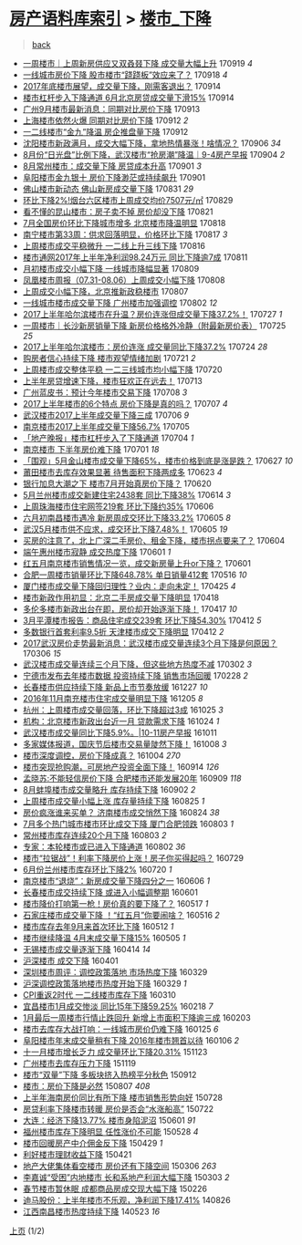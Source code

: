 [房产语料库索引](../../README.md)  > [楼市_下降](楼市_下降.md)
====
> [back](../README.md)

- [一周楼市｜上周新房供应又双叒叕下降 成交量大幅上升](http://jkwz.applinzi.com/ittc/7014948932453663761.html#%E4%B8%80%E5%91%A8%E6%A5%BC%E5%B8%82%EF%BD%9C%E4%B8%8A%E5%91%A8%E6%96%B0%E6%88%BF%E4%BE%9B%E5%BA%94%E5%8F%88%E5%8F%8C%E5%8F%92%E5%8F%95%E4%B8%8B%E9%99%8D+%E6%88%90%E4%BA%A4%E9%87%8F%E5%A4%A7%E5%B9%85%E4%B8%8A%E5%8D%87) 170919 *4* 
- [一线城市房价下降 股市楼市“跷跷板”效应来了？](http://jkwz.applinzi.com/ittc/7014725568581600272.html#%E4%B8%80%E7%BA%BF%E5%9F%8E%E5%B8%82%E6%88%BF%E4%BB%B7%E4%B8%8B%E9%99%8D+%E8%82%A1%E5%B8%82%E6%A5%BC%E5%B8%82%E2%80%9C%E8%B7%B7%E8%B7%B7%E6%9D%BF%E2%80%9D%E6%95%88%E5%BA%94%E6%9D%A5%E4%BA%86%EF%BC%9F) 170918 *4* 
- [2017年底楼市展望，成交量下降，刚需客退出？](http://jkwz.applinzi.com/ittc/7013250074975667217.html#2017%E5%B9%B4%E5%BA%95%E6%A5%BC%E5%B8%82%E5%B1%95%E6%9C%9B%EF%BC%8C%E6%88%90%E4%BA%A4%E9%87%8F%E4%B8%8B%E9%99%8D%EF%BC%8C%E5%88%9A%E9%9C%80%E5%AE%A2%E9%80%80%E5%87%BA%EF%BC%9F) 170914  
- [楼市杠杆步入下降通道 6月北京房贷成交量下滑15%](http://jkwz.applinzi.com/ittc/7013040632606753552.html#%E6%A5%BC%E5%B8%82%E6%9D%A0%E6%9D%86%E6%AD%A5%E5%85%A5%E4%B8%8B%E9%99%8D%E9%80%9A%E9%81%93+6%E6%9C%88%E5%8C%97%E4%BA%AC%E6%88%BF%E8%B4%B7%E6%88%90%E4%BA%A4%E9%87%8F%E4%B8%8B%E6%BB%9115%25) 170914  
- [广州9月楼市最新消息：同期对比房价下降](http://jkwz.applinzi.com/ittc/7012776952765874961.html#%E5%B9%BF%E5%B7%9E9%E6%9C%88%E6%A5%BC%E5%B8%82%E6%9C%80%E6%96%B0%E6%B6%88%E6%81%AF%EF%BC%9A%E5%90%8C%E6%9C%9F%E5%AF%B9%E6%AF%94%E6%88%BF%E4%BB%B7%E4%B8%8B%E9%99%8D) 170913  
- [上海楼市依然火爆 同期对比房价下降](http://jkwz.applinzi.com/ittc/7012430434661827601.html#%E4%B8%8A%E6%B5%B7%E6%A5%BC%E5%B8%82%E4%BE%9D%E7%84%B6%E7%81%AB%E7%88%86+%E5%90%8C%E6%9C%9F%E5%AF%B9%E6%AF%94%E6%88%BF%E4%BB%B7%E4%B8%8B%E9%99%8D) 170912 *2* 
- [一二线楼市“金九”降温 房企推盘量下降](http://jkwz.applinzi.com/ittc/7012237857140507409.html#%E4%B8%80%E4%BA%8C%E7%BA%BF%E6%A5%BC%E5%B8%82%E2%80%9C%E9%87%91%E4%B9%9D%E2%80%9D%E9%99%8D%E6%B8%A9+%E6%88%BF%E4%BC%81%E6%8E%A8%E7%9B%98%E9%87%8F%E4%B8%8B%E9%99%8D) 170912  
- [沈阳楼市新政满月，成交大幅下降，拿地热情暴涨！啥情况？](http://jkwz.applinzi.com/ittc/7010117803007542289.html#%E6%B2%88%E9%98%B3%E6%A5%BC%E5%B8%82%E6%96%B0%E6%94%BF%E6%BB%A1%E6%9C%88%EF%BC%8C%E6%88%90%E4%BA%A4%E5%A4%A7%E5%B9%85%E4%B8%8B%E9%99%8D%EF%BC%8C%E6%8B%BF%E5%9C%B0%E7%83%AD%E6%83%85%E6%9A%B4%E6%B6%A8%EF%BC%81%E5%95%A5%E6%83%85%E5%86%B5%EF%BC%9F) 170906 *34* 
- [8月份“日光盘”比例下降，武汉楼市“抢房潮”降温｜9-4房产早报](http://jkwz.applinzi.com/ittc/7009366762360144912.html#8%E6%9C%88%E4%BB%BD%E2%80%9C%E6%97%A5%E5%85%89%E7%9B%98%E2%80%9D%E6%AF%94%E4%BE%8B%E4%B8%8B%E9%99%8D%EF%BC%8C%E6%AD%A6%E6%B1%89%E6%A5%BC%E5%B8%82%E2%80%9C%E6%8A%A2%E6%88%BF%E6%BD%AE%E2%80%9D%E9%99%8D%E6%B8%A9%EF%BD%9C9-4%E6%88%BF%E4%BA%A7%E6%97%A9%E6%8A%A5) 170904 *2* 
- [8月常州楼市：成交量下降 房贷成本升高](http://jkwz.applinzi.com/ittc/7008382019107816465.html#8%E6%9C%88%E5%B8%B8%E5%B7%9E%E6%A5%BC%E5%B8%82%EF%BC%9A%E6%88%90%E4%BA%A4%E9%87%8F%E4%B8%8B%E9%99%8D+%E6%88%BF%E8%B4%B7%E6%88%90%E6%9C%AC%E5%8D%87%E9%AB%98) 170901 *3* 
- [阜阳楼市金九银十 房价下降渺茫或持续飙升](http://jkwz.applinzi.com/ittc/7008305531511637009.html#%E9%98%9C%E9%98%B3%E6%A5%BC%E5%B8%82%E9%87%91%E4%B9%9D%E9%93%B6%E5%8D%81+%E6%88%BF%E4%BB%B7%E4%B8%8B%E9%99%8D%E6%B8%BA%E8%8C%AB%E6%88%96%E6%8C%81%E7%BB%AD%E9%A3%99%E5%8D%87) 170901  
- [佛山楼市新动态 佛山新房成交量下降](http://jkwz.applinzi.com/ittc/7007979704710333457.html#%E4%BD%9B%E5%B1%B1%E6%A5%BC%E5%B8%82%E6%96%B0%E5%8A%A8%E6%80%81+%E4%BD%9B%E5%B1%B1%E6%96%B0%E6%88%BF%E6%88%90%E4%BA%A4%E9%87%8F%E4%B8%8B%E9%99%8D) 170831 *29* 
- [环比下降2%!烟台六区楼市上周成交均价7507元/㎡](http://jkwz.applinzi.com/ittc/7007331456723190801.html#%E7%8E%AF%E6%AF%94%E4%B8%8B%E9%99%8D2%25%21%E7%83%9F%E5%8F%B0%E5%85%AD%E5%8C%BA%E6%A5%BC%E5%B8%82%E4%B8%8A%E5%91%A8%E6%88%90%E4%BA%A4%E5%9D%87%E4%BB%B77507%E5%85%83%2F%E3%8E%A1) 170829  
- [看不懂的昆山楼市：房子卖不掉 房价却没下降](http://jkwz.applinzi.com/ittc/7004377126181274640.html#%E7%9C%8B%E4%B8%8D%E6%87%82%E7%9A%84%E6%98%86%E5%B1%B1%E6%A5%BC%E5%B8%82%EF%BC%9A%E6%88%BF%E5%AD%90%E5%8D%96%E4%B8%8D%E6%8E%89+%E6%88%BF%E4%BB%B7%E5%8D%B4%E6%B2%A1%E4%B8%8B%E9%99%8D) 170821  
- [7月全国房价环比下降城市增多 北京楼市降温明显](http://jkwz.applinzi.com/ittc/7003175269425480720.html#7%E6%9C%88%E5%85%A8%E5%9B%BD%E6%88%BF%E4%BB%B7%E7%8E%AF%E6%AF%94%E4%B8%8B%E9%99%8D%E5%9F%8E%E5%B8%82%E5%A2%9E%E5%A4%9A+%E5%8C%97%E4%BA%AC%E6%A5%BC%E5%B8%82%E9%99%8D%E6%B8%A9%E6%98%8E%E6%98%BE) 170818  
- [南宁楼市第33周：供求回落明显，价格环比下降](http://jkwz.applinzi.com/ittc/7002712253873521680.html#%E5%8D%97%E5%AE%81%E6%A5%BC%E5%B8%82%E7%AC%AC33%E5%91%A8%EF%BC%9A%E4%BE%9B%E6%B1%82%E5%9B%9E%E8%90%BD%E6%98%8E%E6%98%BE%EF%BC%8C%E4%BB%B7%E6%A0%BC%E7%8E%AF%E6%AF%94%E4%B8%8B%E9%99%8D) 170817 *3* 
- [上周楼市成交平稳微升 一二线上升三线下降](http://jkwz.applinzi.com/ittc/7002434863259714577.html#%E4%B8%8A%E5%91%A8%E6%A5%BC%E5%B8%82%E6%88%90%E4%BA%A4%E5%B9%B3%E7%A8%B3%E5%BE%AE%E5%8D%87+%E4%B8%80%E4%BA%8C%E7%BA%BF%E4%B8%8A%E5%8D%87%E4%B8%89%E7%BA%BF%E4%B8%8B%E9%99%8D) 170816  
- [楼市通网2017年上半年净利润98.24万元 同比下降逾7成](http://jkwz.applinzi.com/ittc/7000586086123062288.html#%E6%A5%BC%E5%B8%82%E9%80%9A%E7%BD%912017%E5%B9%B4%E4%B8%8A%E5%8D%8A%E5%B9%B4%E5%87%80%E5%88%A9%E6%B6%A698.24%E4%B8%87%E5%85%83+%E5%90%8C%E6%AF%94%E4%B8%8B%E9%99%8D%E9%80%BE7%E6%88%90) 170811  
- [月初楼市成交小幅下降 一线城市降幅显著](http://jkwz.applinzi.com/ittc/6999831893875622928.html#%E6%9C%88%E5%88%9D%E6%A5%BC%E5%B8%82%E6%88%90%E4%BA%A4%E5%B0%8F%E5%B9%85%E4%B8%8B%E9%99%8D+%E4%B8%80%E7%BA%BF%E5%9F%8E%E5%B8%82%E9%99%8D%E5%B9%85%E6%98%BE%E8%91%97) 170809  
- [凤凰楼市周报（07.31-08.06）上周成交小幅下降](http://jkwz.applinzi.com/ittc/6999501778864047120.html#%E5%87%A4%E5%87%B0%E6%A5%BC%E5%B8%82%E5%91%A8%E6%8A%A5%EF%BC%8807.31-08.06%EF%BC%89%E4%B8%8A%E5%91%A8%E6%88%90%E4%BA%A4%E5%B0%8F%E5%B9%85%E4%B8%8B%E9%99%8D) 170808  
- [上周成交小幅下降，北京推新政稳楼市](http://jkwz.applinzi.com/ittc/6998995835508229137.html#%E4%B8%8A%E5%91%A8%E6%88%90%E4%BA%A4%E5%B0%8F%E5%B9%85%E4%B8%8B%E9%99%8D%EF%BC%8C%E5%8C%97%E4%BA%AC%E6%8E%A8%E6%96%B0%E6%94%BF%E7%A8%B3%E6%A5%BC%E5%B8%82) 170807  
- [一线城市楼市成交量下降 广州楼市加强调控](http://jkwz.applinzi.com/ittc/6997306183848035345.html#%E4%B8%80%E7%BA%BF%E5%9F%8E%E5%B8%82%E6%A5%BC%E5%B8%82%E6%88%90%E4%BA%A4%E9%87%8F%E4%B8%8B%E9%99%8D+%E5%B9%BF%E5%B7%9E%E6%A5%BC%E5%B8%82%E5%8A%A0%E5%BC%BA%E8%B0%83%E6%8E%A7) 170802 *12* 
- [2017上半年哈尔滨楼市在升温？房价连涨但成交量下降37.2%！](http://jkwz.applinzi.com/ittc/6995041656787977232.html#2017%E4%B8%8A%E5%8D%8A%E5%B9%B4%E5%93%88%E5%B0%94%E6%BB%A8%E6%A5%BC%E5%B8%82%E5%9C%A8%E5%8D%87%E6%B8%A9%EF%BC%9F%E6%88%BF%E4%BB%B7%E8%BF%9E%E6%B6%A8%E4%BD%86%E6%88%90%E4%BA%A4%E9%87%8F%E4%B8%8B%E9%99%8D37.2%25%EF%BC%81) 170727 *1* 
- [一周楼市｜长沙新房销量下降 新房价格格外冷静（附最新房价表）](http://jkwz.applinzi.com/ittc/6994191149731152913.html#%E4%B8%80%E5%91%A8%E6%A5%BC%E5%B8%82%EF%BD%9C%E9%95%BF%E6%B2%99%E6%96%B0%E6%88%BF%E9%94%80%E9%87%8F%E4%B8%8B%E9%99%8D+%E6%96%B0%E6%88%BF%E4%BB%B7%E6%A0%BC%E6%A0%BC%E5%A4%96%E5%86%B7%E9%9D%99%EF%BC%88%E9%99%84%E6%9C%80%E6%96%B0%E6%88%BF%E4%BB%B7%E8%A1%A8%EF%BC%89) 170725 *25* 
- [2017上半年哈尔滨楼市：房价连涨 成交量同比下降37.2%](http://jkwz.applinzi.com/ittc/6993889409920140304.html#2017%E4%B8%8A%E5%8D%8A%E5%B9%B4%E5%93%88%E5%B0%94%E6%BB%A8%E6%A5%BC%E5%B8%82%EF%BC%9A%E6%88%BF%E4%BB%B7%E8%BF%9E%E6%B6%A8+%E6%88%90%E4%BA%A4%E9%87%8F%E5%90%8C%E6%AF%94%E4%B8%8B%E9%99%8D37.2%25) 170724 *28* 
- [购房者信心持续下降  楼市观望情绪加剧](http://jkwz.applinzi.com/ittc/6992584592291545873.html#%E8%B4%AD%E6%88%BF%E8%80%85%E4%BF%A1%E5%BF%83%E6%8C%81%E7%BB%AD%E4%B8%8B%E9%99%8D++%E6%A5%BC%E5%B8%82%E8%A7%82%E6%9C%9B%E6%83%85%E7%BB%AA%E5%8A%A0%E5%89%A7) 170721 *2* 
- [上周楼市成交整体平稳 一二三线城市均小幅下降](http://jkwz.applinzi.com/ittc/6992319074011710480.html#%E4%B8%8A%E5%91%A8%E6%A5%BC%E5%B8%82%E6%88%90%E4%BA%A4%E6%95%B4%E4%BD%93%E5%B9%B3%E7%A8%B3+%E4%B8%80%E4%BA%8C%E4%B8%89%E7%BA%BF%E5%9F%8E%E5%B8%82%E5%9D%87%E5%B0%8F%E5%B9%85%E4%B8%8B%E9%99%8D) 170720  
- [上半年房贷增速下降，楼市狂欢正在远去！](http://jkwz.applinzi.com/ittc/6989784374470771729.html#%E4%B8%8A%E5%8D%8A%E5%B9%B4%E6%88%BF%E8%B4%B7%E5%A2%9E%E9%80%9F%E4%B8%8B%E9%99%8D%EF%BC%8C%E6%A5%BC%E5%B8%82%E7%8B%82%E6%AC%A2%E6%AD%A3%E5%9C%A8%E8%BF%9C%E5%8E%BB%EF%BC%81) 170713  
- [广州蓝皮书：预计今年楼市交易下降](http://jkwz.applinzi.com/ittc/6987805292589745169.html#%E5%B9%BF%E5%B7%9E%E8%93%9D%E7%9A%AE%E4%B9%A6%EF%BC%9A%E9%A2%84%E8%AE%A1%E4%BB%8A%E5%B9%B4%E6%A5%BC%E5%B8%82%E4%BA%A4%E6%98%93%E4%B8%8B%E9%99%8D) 170708 *3* 
- [2017上半年楼市的6个特点 房价下降是真的吗？](http://jkwz.applinzi.com/ittc/6987499789137478672.html#2017%E4%B8%8A%E5%8D%8A%E5%B9%B4%E6%A5%BC%E5%B8%82%E7%9A%846%E4%B8%AA%E7%89%B9%E7%82%B9+%E6%88%BF%E4%BB%B7%E4%B8%8B%E9%99%8D%E6%98%AF%E7%9C%9F%E7%9A%84%E5%90%97%EF%BC%9F) 170707 *4* 
- [武汉楼市2017上半年成交量下降三成](http://jkwz.applinzi.com/ittc/6987129904368714768.html#%E6%AD%A6%E6%B1%89%E6%A5%BC%E5%B8%822017%E4%B8%8A%E5%8D%8A%E5%B9%B4%E6%88%90%E4%BA%A4%E9%87%8F%E4%B8%8B%E9%99%8D%E4%B8%89%E6%88%90) 170706 *9* 
- [南京楼市2017上半年成交量下降56.7%](http://jkwz.applinzi.com/ittc/6986762009478431749.html#%E5%8D%97%E4%BA%AC%E6%A5%BC%E5%B8%822017%E4%B8%8A%E5%8D%8A%E5%B9%B4%E6%88%90%E4%BA%A4%E9%87%8F%E4%B8%8B%E9%99%8D56.7%25) 170705  
- [「地产晚报」楼市杠杆步入了下降通道](http://jkwz.applinzi.com/ittc/6986518998345581572.html#%E3%80%8C%E5%9C%B0%E4%BA%A7%E6%99%9A%E6%8A%A5%E3%80%8D%E6%A5%BC%E5%B8%82%E6%9D%A0%E6%9D%86%E6%AD%A5%E5%85%A5%E4%BA%86%E4%B8%8B%E9%99%8D%E9%80%9A%E9%81%93) 170704 *1* 
- [南京楼市 下半年房价难下降](http://jkwz.applinzi.com/ittc/6985281451741152260.html#%E5%8D%97%E4%BA%AC%E6%A5%BC%E5%B8%82+%E4%B8%8B%E5%8D%8A%E5%B9%B4%E6%88%BF%E4%BB%B7%E9%9A%BE%E4%B8%8B%E9%99%8D) 170701 *18* 
- [「围观」5月金山楼市成交量下降65%，楼市价格到底是涨是跌？](http://jkwz.applinzi.com/ittc/6983905934156760068.html#%E3%80%8C%E5%9B%B4%E8%A7%82%E3%80%8D5%E6%9C%88%E9%87%91%E5%B1%B1%E6%A5%BC%E5%B8%82%E6%88%90%E4%BA%A4%E9%87%8F%E4%B8%8B%E9%99%8D65%25%EF%BC%8C%E6%A5%BC%E5%B8%82%E4%BB%B7%E6%A0%BC%E5%88%B0%E5%BA%95%E6%98%AF%E6%B6%A8%E6%98%AF%E8%B7%8C%EF%BC%9F) 170627 *10* 
- [莆田楼市去库存效果显著 待售面积下降两成多](http://jkwz.applinzi.com/ittc/6982328343234872324.html#%E8%8E%86%E7%94%B0%E6%A5%BC%E5%B8%82%E5%8E%BB%E5%BA%93%E5%AD%98%E6%95%88%E6%9E%9C%E6%98%BE%E8%91%97+%E5%BE%85%E5%94%AE%E9%9D%A2%E7%A7%AF%E4%B8%8B%E9%99%8D%E4%B8%A4%E6%88%90%E5%A4%9A) 170623 *4* 
- [银行加息大潮之下 楼市7月开始真房价下降？](http://jkwz.applinzi.com/ittc/6981204629797733380.html#%E9%93%B6%E8%A1%8C%E5%8A%A0%E6%81%AF%E5%A4%A7%E6%BD%AE%E4%B9%8B%E4%B8%8B+%E6%A5%BC%E5%B8%827%E6%9C%88%E5%BC%80%E5%A7%8B%E7%9C%9F%E6%88%BF%E4%BB%B7%E4%B8%8B%E9%99%8D%EF%BC%9F) 170620  
- [5月兰州楼市成交新建住宅2438套 同比下降38%](http://jkwz.applinzi.com/ittc/6979065829453726725.html#5%E6%9C%88%E5%85%B0%E5%B7%9E%E6%A5%BC%E5%B8%82%E6%88%90%E4%BA%A4%E6%96%B0%E5%BB%BA%E4%BD%8F%E5%AE%852438%E5%A5%97+%E5%90%8C%E6%AF%94%E4%B8%8B%E9%99%8D38%25) 170614 *3* 
- [上周珠海楼市住宅网签219套 环比下降约35%](http://jkwz.applinzi.com/ittc/6975989138762236933.html#%E4%B8%8A%E5%91%A8%E7%8F%A0%E6%B5%B7%E6%A5%BC%E5%B8%82%E4%BD%8F%E5%AE%85%E7%BD%91%E7%AD%BE219%E5%A5%97+%E7%8E%AF%E6%AF%94%E4%B8%8B%E9%99%8D%E7%BA%A635%25) 170606  
- [六月初南昌楼市遇冷 新房周成交环比下降33.2%](http://jkwz.applinzi.com/ittc/6975701460602848261.html#%E5%85%AD%E6%9C%88%E5%88%9D%E5%8D%97%E6%98%8C%E6%A5%BC%E5%B8%82%E9%81%87%E5%86%B7+%E6%96%B0%E6%88%BF%E5%91%A8%E6%88%90%E4%BA%A4%E7%8E%AF%E6%AF%94%E4%B8%8B%E9%99%8D33.2%25) 170605 *8* 
- [武汉5月楼市供不应求，成交环比下降7.48%！](http://jkwz.applinzi.com/ittc/6975597215232820229.html#%E6%AD%A6%E6%B1%895%E6%9C%88%E6%A5%BC%E5%B8%82%E4%BE%9B%E4%B8%8D%E5%BA%94%E6%B1%82%EF%BC%8C%E6%88%90%E4%BA%A4%E7%8E%AF%E6%AF%94%E4%B8%8B%E9%99%8D7.48%25%EF%BC%81) 170605 *19* 
- [买房的注意了，北上广深二手房价、租金下降，楼市拐点要来了？](http://jkwz.applinzi.com/ittc/6975302499152954373.html#%E4%B9%B0%E6%88%BF%E7%9A%84%E6%B3%A8%E6%84%8F%E4%BA%86%EF%BC%8C%E5%8C%97%E4%B8%8A%E5%B9%BF%E6%B7%B1%E4%BA%8C%E6%89%8B%E6%88%BF%E4%BB%B7%E3%80%81%E7%A7%9F%E9%87%91%E4%B8%8B%E9%99%8D%EF%BC%8C%E6%A5%BC%E5%B8%82%E6%8B%90%E7%82%B9%E8%A6%81%E6%9D%A5%E4%BA%86%EF%BC%9F) 170604  
- [端午惠州楼市寂静 成交热度下降](http://jkwz.applinzi.com/ittc/6974249580546753541.html#%E7%AB%AF%E5%8D%88%E6%83%A0%E5%B7%9E%E6%A5%BC%E5%B8%82%E5%AF%82%E9%9D%99+%E6%88%90%E4%BA%A4%E7%83%AD%E5%BA%A6%E4%B8%8B%E9%99%8D) 170601 *1* 
- [红五月南京楼市销售情况一览，成交新房量上升or下降？](http://jkwz.applinzi.com/ittc/6974219657689957380.html#%E7%BA%A2%E4%BA%94%E6%9C%88%E5%8D%97%E4%BA%AC%E6%A5%BC%E5%B8%82%E9%94%80%E5%94%AE%E6%83%85%E5%86%B5%E4%B8%80%E8%A7%88%EF%BC%8C%E6%88%90%E4%BA%A4%E6%96%B0%E6%88%BF%E9%87%8F%E4%B8%8A%E5%8D%87or%E4%B8%8B%E9%99%8D%EF%BC%9F) 170601  
- [合肥一周楼市销量环比下降648.78% 单日销量412套](http://jkwz.applinzi.com/ittc/6968297251288908804.html#%E5%90%88%E8%82%A5%E4%B8%80%E5%91%A8%E6%A5%BC%E5%B8%82%E9%94%80%E9%87%8F%E7%8E%AF%E6%AF%94%E4%B8%8B%E9%99%8D648.78%25+%E5%8D%95%E6%97%A5%E9%94%80%E9%87%8F412%E5%A5%97) 170516 *10* 
- [厦门楼市成交量下降回归理性？业内：走向未定！](http://jkwz.applinzi.com/ittc/6960428365327631365.html#%E5%8E%A6%E9%97%A8%E6%A5%BC%E5%B8%82%E6%88%90%E4%BA%A4%E9%87%8F%E4%B8%8B%E9%99%8D%E5%9B%9E%E5%BD%92%E7%90%86%E6%80%A7%EF%BC%9F%E4%B8%9A%E5%86%85%EF%BC%9A%E8%B5%B0%E5%90%91%E6%9C%AA%E5%AE%9A%EF%BC%81) 170425 *4* 
- [楼市新政作用初显：北京二手房成交量下降明显](http://jkwz.applinzi.com/ittc/6957801670850380804.html#%E6%A5%BC%E5%B8%82%E6%96%B0%E6%94%BF%E4%BD%9C%E7%94%A8%E5%88%9D%E6%98%BE%EF%BC%9A%E5%8C%97%E4%BA%AC%E4%BA%8C%E6%89%8B%E6%88%BF%E6%88%90%E4%BA%A4%E9%87%8F%E4%B8%8B%E9%99%8D%E6%98%8E%E6%98%BE) 170418  
- [多伦多楼市新政出台在即，房价却开始逐渐下降！](http://jkwz.applinzi.com/ittc/6957598645204550661.html#%E5%A4%9A%E4%BC%A6%E5%A4%9A%E6%A5%BC%E5%B8%82%E6%96%B0%E6%94%BF%E5%87%BA%E5%8F%B0%E5%9C%A8%E5%8D%B3%EF%BC%8C%E6%88%BF%E4%BB%B7%E5%8D%B4%E5%BC%80%E5%A7%8B%E9%80%90%E6%B8%90%E4%B8%8B%E9%99%8D%EF%BC%81) 170417 *10* 
- [3月平潭楼市报告：商品住宅成交239套 环比下降54.30%](http://jkwz.applinzi.com/ittc/6955678690447983620.html#3%E6%9C%88%E5%B9%B3%E6%BD%AD%E6%A5%BC%E5%B8%82%E6%8A%A5%E5%91%8A%EF%BC%9A%E5%95%86%E5%93%81%E4%BD%8F%E5%AE%85%E6%88%90%E4%BA%A4239%E5%A5%97+%E7%8E%AF%E6%AF%94%E4%B8%8B%E9%99%8D54.30%25) 170412 *5* 
- [多数银行首套利率9.5折 天津楼市成交下降明显](http://jkwz.applinzi.com/ittc/6955574792974500868.html#%E5%A4%9A%E6%95%B0%E9%93%B6%E8%A1%8C%E9%A6%96%E5%A5%97%E5%88%A9%E7%8E%879.5%E6%8A%98+%E5%A4%A9%E6%B4%A5%E6%A5%BC%E5%B8%82%E6%88%90%E4%BA%A4%E4%B8%8B%E9%99%8D%E6%98%8E%E6%98%BE) 170412 *2* 
- [2017武汉房价走势最新消息：武汉楼市成交量连续3个月下降是何原因？](http://jkwz.applinzi.com/ittc/6941958721801552900.html#2017%E6%AD%A6%E6%B1%89%E6%88%BF%E4%BB%B7%E8%B5%B0%E5%8A%BF%E6%9C%80%E6%96%B0%E6%B6%88%E6%81%AF%EF%BC%9A%E6%AD%A6%E6%B1%89%E6%A5%BC%E5%B8%82%E6%88%90%E4%BA%A4%E9%87%8F%E8%BF%9E%E7%BB%AD3%E4%B8%AA%E6%9C%88%E4%B8%8B%E9%99%8D%E6%98%AF%E4%BD%95%E5%8E%9F%E5%9B%A0%EF%BC%9F) 170306 *15* 
- [武汉楼市成交量连续三个月下降，但这些地方热度不减](http://jkwz.applinzi.com/ittc/6940508847260304389.html#%E6%AD%A6%E6%B1%89%E6%A5%BC%E5%B8%82%E6%88%90%E4%BA%A4%E9%87%8F%E8%BF%9E%E7%BB%AD%E4%B8%89%E4%B8%AA%E6%9C%88%E4%B8%8B%E9%99%8D%EF%BC%8C%E4%BD%86%E8%BF%99%E4%BA%9B%E5%9C%B0%E6%96%B9%E7%83%AD%E5%BA%A6%E4%B8%8D%E5%87%8F) 170302 *3* 
- [宁德市发布去年楼市数据 投资持续下降 销售市场回暖](http://jkwz.applinzi.com/ittc/6939603675839464452.html#%E5%AE%81%E5%BE%B7%E5%B8%82%E5%8F%91%E5%B8%83%E5%8E%BB%E5%B9%B4%E6%A5%BC%E5%B8%82%E6%95%B0%E6%8D%AE+%E6%8A%95%E8%B5%84%E6%8C%81%E7%BB%AD%E4%B8%8B%E9%99%8D+%E9%94%80%E5%94%AE%E5%B8%82%E5%9C%BA%E5%9B%9E%E6%9A%96) 170228 *2* 
- [长春楼市供应持续下降 新品上市节奏放缓](http://jkwz.applinzi.com/ittc/6916351727002715141.html#%E9%95%BF%E6%98%A5%E6%A5%BC%E5%B8%82%E4%BE%9B%E5%BA%94%E6%8C%81%E7%BB%AD%E4%B8%8B%E9%99%8D+%E6%96%B0%E5%93%81%E4%B8%8A%E5%B8%82%E8%8A%82%E5%A5%8F%E6%94%BE%E7%BC%93) 161227 *10* 
- [2016年11月南充楼市住宅成交量明显下降](http://jkwz.applinzi.com/ittc/6908185128840201220.html#2016%E5%B9%B411%E6%9C%88%E5%8D%97%E5%85%85%E6%A5%BC%E5%B8%82%E4%BD%8F%E5%AE%85%E6%88%90%E4%BA%A4%E9%87%8F%E6%98%8E%E6%98%BE%E4%B8%8B%E9%99%8D) 161205 *8* 
- [杭州：上周楼市成交量回落，环比下降超过3成](http://jkwz.applinzi.com/ittc/6892993799445283845.html#%E6%9D%AD%E5%B7%9E%EF%BC%9A%E4%B8%8A%E5%91%A8%E6%A5%BC%E5%B8%82%E6%88%90%E4%BA%A4%E9%87%8F%E5%9B%9E%E8%90%BD%EF%BC%8C%E7%8E%AF%E6%AF%94%E4%B8%8B%E9%99%8D%E8%B6%85%E8%BF%873%E6%88%90) 161025 *3* 
- [机构：北京楼市新政出台近一月 贷款需求下降](http://jkwz.applinzi.com/ittc/6892601593261720580.html#%E6%9C%BA%E6%9E%84%EF%BC%9A%E5%8C%97%E4%BA%AC%E6%A5%BC%E5%B8%82%E6%96%B0%E6%94%BF%E5%87%BA%E5%8F%B0%E8%BF%91%E4%B8%80%E6%9C%88+%E8%B4%B7%E6%AC%BE%E9%9C%80%E6%B1%82%E4%B8%8B%E9%99%8D) 161024 *1* 
- [武汉楼市成交量同比下降5.9%。|10-11房产早报](http://jkwz.applinzi.com/ittc/6887640237651526660.html#%E6%AD%A6%E6%B1%89%E6%A5%BC%E5%B8%82%E6%88%90%E4%BA%A4%E9%87%8F%E5%90%8C%E6%AF%94%E4%B8%8B%E9%99%8D5.9%25%E3%80%82%7C10-11%E6%88%BF%E4%BA%A7%E6%97%A9%E6%8A%A5) 161011  
- [多家媒体报道，国庆节后楼市交易量陡然下降！](http://jkwz.applinzi.com/ittc/6886663448003347461.html#%E5%A4%9A%E5%AE%B6%E5%AA%92%E4%BD%93%E6%8A%A5%E9%81%93%EF%BC%8C%E5%9B%BD%E5%BA%86%E8%8A%82%E5%90%8E%E6%A5%BC%E5%B8%82%E4%BA%A4%E6%98%93%E9%87%8F%E9%99%A1%E7%84%B6%E4%B8%8B%E9%99%8D%EF%BC%81) 161008 *3* 
- [楼市深度调控，房价下降成真？](http://jkwz.applinzi.com/ittc/6885084765027304452.html#%E6%A5%BC%E5%B8%82%E6%B7%B1%E5%BA%A6%E8%B0%83%E6%8E%A7%EF%BC%8C%E6%88%BF%E4%BB%B7%E4%B8%8B%E9%99%8D%E6%88%90%E7%9C%9F%EF%BC%9F) 161004 *270* 
- [楼市突现抢购潮，可房地产投资全面下降！](http://jkwz.applinzi.com/ittc/6877605315817767941.html#%E6%A5%BC%E5%B8%82%E7%AA%81%E7%8E%B0%E6%8A%A2%E8%B4%AD%E6%BD%AE%EF%BC%8C%E5%8F%AF%E6%88%BF%E5%9C%B0%E4%BA%A7%E6%8A%95%E8%B5%84%E5%85%A8%E9%9D%A2%E4%B8%8B%E9%99%8D%EF%BC%81) 160914 *126* 
- [孟晓苏:不能轻信房价下降 合肥楼市还能发展20年](http://jkwz.applinzi.com/ittc/6875777154209547268.html#%E5%AD%9F%E6%99%93%E8%8B%8F%3A%E4%B8%8D%E8%83%BD%E8%BD%BB%E4%BF%A1%E6%88%BF%E4%BB%B7%E4%B8%8B%E9%99%8D+%E5%90%88%E8%82%A5%E6%A5%BC%E5%B8%82%E8%BF%98%E8%83%BD%E5%8F%91%E5%B1%9520%E5%B9%B4) 160909 *118* 
- [8月蚌埠楼市成交量略升 库存持续下降](http://jkwz.applinzi.com/ittc/6873211817492481029.html#8%E6%9C%88%E8%9A%8C%E5%9F%A0%E6%A5%BC%E5%B8%82%E6%88%90%E4%BA%A4%E9%87%8F%E7%95%A5%E5%8D%87+%E5%BA%93%E5%AD%98%E6%8C%81%E7%BB%AD%E4%B8%8B%E9%99%8D) 160902 *2* 
- [上周楼市成交量小幅上涨 库存量持续下降](http://jkwz.applinzi.com/ittc/6870213645535020036.html#%E4%B8%8A%E5%91%A8%E6%A5%BC%E5%B8%82%E6%88%90%E4%BA%A4%E9%87%8F%E5%B0%8F%E5%B9%85%E4%B8%8A%E6%B6%A8+%E5%BA%93%E5%AD%98%E9%87%8F%E6%8C%81%E7%BB%AD%E4%B8%8B%E9%99%8D) 160825 *1* 
- [房价疯涨谁来买单？ 济南楼市成交悄然下降](http://jkwz.applinzi.com/ittc/6869998388803798021.html#%E6%88%BF%E4%BB%B7%E7%96%AF%E6%B6%A8%E8%B0%81%E6%9D%A5%E4%B9%B0%E5%8D%95%EF%BC%9F+%E6%B5%8E%E5%8D%97%E6%A5%BC%E5%B8%82%E6%88%90%E4%BA%A4%E6%82%84%E7%84%B6%E4%B8%8B%E9%99%8D) 160824 *38* 
- [7月多个热门城市楼市环比成交下降 厦门合肥领跌](http://jkwz.applinzi.com/ittc/6862161468392473604.html#7%E6%9C%88%E5%A4%9A%E4%B8%AA%E7%83%AD%E9%97%A8%E5%9F%8E%E5%B8%82%E6%A5%BC%E5%B8%82%E7%8E%AF%E6%AF%94%E6%88%90%E4%BA%A4%E4%B8%8B%E9%99%8D+%E5%8E%A6%E9%97%A8%E5%90%88%E8%82%A5%E9%A2%86%E8%B7%8C) 160803 *1* 
- [常州楼市库存连续20个月下降](http://jkwz.applinzi.com/ittc/6862134912177669125.html#%E5%B8%B8%E5%B7%9E%E6%A5%BC%E5%B8%82%E5%BA%93%E5%AD%98%E8%BF%9E%E7%BB%AD20%E4%B8%AA%E6%9C%88%E4%B8%8B%E9%99%8D) 160803 *2* 
- [专家：本轮楼市或已进入下降通道](http://jkwz.applinzi.com/ittc/6861426283132748804.html#%E4%B8%93%E5%AE%B6%EF%BC%9A%E6%9C%AC%E8%BD%AE%E6%A5%BC%E5%B8%82%E6%88%96%E5%B7%B2%E8%BF%9B%E5%85%A5%E4%B8%8B%E9%99%8D%E9%80%9A%E9%81%93) 160802 *36* 
- [楼市“拉锯战”！利率下降房价上涨！房子你买得起吗？](http://jkwz.applinzi.com/ittc/6860233776894051333.html#%E6%A5%BC%E5%B8%82%E2%80%9C%E6%8B%89%E9%94%AF%E6%88%98%E2%80%9D%EF%BC%81%E5%88%A9%E7%8E%87%E4%B8%8B%E9%99%8D%E6%88%BF%E4%BB%B7%E4%B8%8A%E6%B6%A8%EF%BC%81%E6%88%BF%E5%AD%90%E4%BD%A0%E4%B9%B0%E5%BE%97%E8%B5%B7%E5%90%97%EF%BC%9F) 160729  
- [6月份兰州楼市库存环比下降2%](http://jkwz.applinzi.com/ittc/6856750588016198660.html#6%E6%9C%88%E4%BB%BD%E5%85%B0%E5%B7%9E%E6%A5%BC%E5%B8%82%E5%BA%93%E5%AD%98%E7%8E%AF%E6%AF%94%E4%B8%8B%E9%99%8D2%25) 160720 *1* 
- [南京楼市“退烧”：新房成交量下降四分之一](http://jkwz.applinzi.com/ittc/6840682630517097477.html#%E5%8D%97%E4%BA%AC%E6%A5%BC%E5%B8%82%E2%80%9C%E9%80%80%E7%83%A7%E2%80%9D%EF%BC%9A%E6%96%B0%E6%88%BF%E6%88%90%E4%BA%A4%E9%87%8F%E4%B8%8B%E9%99%8D%E5%9B%9B%E5%88%86%E4%B9%8B%E4%B8%80) 160606 *1* 
- [长春楼市成交持续下降 或进入小幅调整期](http://jkwz.applinzi.com/ittc/6838675910563464196.html#%E9%95%BF%E6%98%A5%E6%A5%BC%E5%B8%82%E6%88%90%E4%BA%A4%E6%8C%81%E7%BB%AD%E4%B8%8B%E9%99%8D+%E6%88%96%E8%BF%9B%E5%85%A5%E5%B0%8F%E5%B9%85%E8%B0%83%E6%95%B4%E6%9C%9F) 160601  
- [楼市降价打响第一枪！房价真的要下降了？](http://jkwz.applinzi.com/ittc/6833233675550196740.html#%E6%A5%BC%E5%B8%82%E9%99%8D%E4%BB%B7%E6%89%93%E5%93%8D%E7%AC%AC%E4%B8%80%E6%9E%AA%EF%BC%81%E6%88%BF%E4%BB%B7%E7%9C%9F%E7%9A%84%E8%A6%81%E4%B8%8B%E9%99%8D%E4%BA%86%EF%BC%9F) 160517 *1* 
- [石家庄楼市成交量下降 ！“红五月”你要闹啥？](http://jkwz.applinzi.com/ittc/6832833772625855492.html#%E7%9F%B3%E5%AE%B6%E5%BA%84%E6%A5%BC%E5%B8%82%E6%88%90%E4%BA%A4%E9%87%8F%E4%B8%8B%E9%99%8D+%EF%BC%81%E2%80%9C%E7%BA%A2%E4%BA%94%E6%9C%88%E2%80%9D%E4%BD%A0%E8%A6%81%E9%97%B9%E5%95%A5%EF%BC%9F) 160516 *2* 
- [楼市库存去年9月来首次环比下降](http://jkwz.applinzi.com/ittc/6831124739388867589.html#%E6%A5%BC%E5%B8%82%E5%BA%93%E5%AD%98%E5%8E%BB%E5%B9%B49%E6%9C%88%E6%9D%A5%E9%A6%96%E6%AC%A1%E7%8E%AF%E6%AF%94%E4%B8%8B%E9%99%8D) 160512 *1* 
- [楼市继续降温 4月末成交量下降15%](http://jkwz.applinzi.com/ittc/6828484968975959045.html#%E6%A5%BC%E5%B8%82%E7%BB%A7%E7%BB%AD%E9%99%8D%E6%B8%A9+4%E6%9C%88%E6%9C%AB%E6%88%90%E4%BA%A4%E9%87%8F%E4%B8%8B%E9%99%8D15%25) 160505 *1* 
- [无锡楼市成交量逐渐下降](http://jkwz.applinzi.com/ittc/6820880589942948869.html#%E6%97%A0%E9%94%A1%E6%A5%BC%E5%B8%82%E6%88%90%E4%BA%A4%E9%87%8F%E9%80%90%E6%B8%90%E4%B8%8B%E9%99%8D) 160414 *14* 
- [沪深楼市 成交下降](http://jkwz.applinzi.com/ittc/6816012030989304836.html#%E6%B2%AA%E6%B7%B1%E6%A5%BC%E5%B8%82+%E6%88%90%E4%BA%A4%E4%B8%8B%E9%99%8D) 160401  
- [深圳楼市周评：调控政策落地 市场热度下降](http://jkwz.applinzi.com/ittc/6815027195114161156.html#%E6%B7%B1%E5%9C%B3%E6%A5%BC%E5%B8%82%E5%91%A8%E8%AF%84%EF%BC%9A%E8%B0%83%E6%8E%A7%E6%94%BF%E7%AD%96%E8%90%BD%E5%9C%B0+%E5%B8%82%E5%9C%BA%E7%83%AD%E5%BA%A6%E4%B8%8B%E9%99%8D) 160329  
- [沪深调控政策落地楼市热度开始下降](http://jkwz.applinzi.com/ittc/6815011063397352452.html#%E6%B2%AA%E6%B7%B1%E8%B0%83%E6%8E%A7%E6%94%BF%E7%AD%96%E8%90%BD%E5%9C%B0%E6%A5%BC%E5%B8%82%E7%83%AD%E5%BA%A6%E5%BC%80%E5%A7%8B%E4%B8%8B%E9%99%8D) 160329 *1* 
- [CPI重返2时代 一二线楼市库存下降](http://jkwz.applinzi.com/ittc/6808076365844710405.html#CPI%E9%87%8D%E8%BF%942%E6%97%B6%E4%BB%A3+%E4%B8%80%E4%BA%8C%E7%BA%BF%E6%A5%BC%E5%B8%82%E5%BA%93%E5%AD%98%E4%B8%8B%E9%99%8D) 160310  
- [宜昌楼市1月成交惨淡 同比15年下降59.25%](http://jkwz.applinzi.com/ittc/6800115125281358852.html#%E5%AE%9C%E6%98%8C%E6%A5%BC%E5%B8%821%E6%9C%88%E6%88%90%E4%BA%A4%E6%83%A8%E6%B7%A1+%E5%90%8C%E6%AF%9415%E5%B9%B4%E4%B8%8B%E9%99%8D59.25%25) 160218 *7* 
- [1月最后一周楼市行情止跌回升 新增上市面积下降逾三成](http://jkwz.applinzi.com/ittc/6794500792748868612.html#1%E6%9C%88%E6%9C%80%E5%90%8E%E4%B8%80%E5%91%A8%E6%A5%BC%E5%B8%82%E8%A1%8C%E6%83%85%E6%AD%A2%E8%B7%8C%E5%9B%9E%E5%8D%87+%E6%96%B0%E5%A2%9E%E4%B8%8A%E5%B8%82%E9%9D%A2%E7%A7%AF%E4%B8%8B%E9%99%8D%E9%80%BE%E4%B8%89%E6%88%90) 160203  
- [楼市去库存大战打响：一线城市房价仍难下降](http://jkwz.applinzi.com/ittc/6791267725343196164.html#%E6%A5%BC%E5%B8%82%E5%8E%BB%E5%BA%93%E5%AD%98%E5%A4%A7%E6%88%98%E6%89%93%E5%93%8D%EF%BC%9A%E4%B8%80%E7%BA%BF%E5%9F%8E%E5%B8%82%E6%88%BF%E4%BB%B7%E4%BB%8D%E9%9A%BE%E4%B8%8B%E9%99%8D) 160125 *6* 
- [阜阳楼市年末成交量稍有下降 2016年楼市翘首以待](http://jkwz.applinzi.com/ittc/6784248137069888517.html#%E9%98%9C%E9%98%B3%E6%A5%BC%E5%B8%82%E5%B9%B4%E6%9C%AB%E6%88%90%E4%BA%A4%E9%87%8F%E7%A8%8D%E6%9C%89%E4%B8%8B%E9%99%8D+2016%E5%B9%B4%E6%A5%BC%E5%B8%82%E7%BF%98%E9%A6%96%E4%BB%A5%E5%BE%85) 160106 *2* 
- [十一月楼市增长乏力 成交量环比下降20.31%](http://jkwz.applinzi.com/ittc/6767827937068057604.html#%E5%8D%81%E4%B8%80%E6%9C%88%E6%A5%BC%E5%B8%82%E5%A2%9E%E9%95%BF%E4%B9%8F%E5%8A%9B+%E6%88%90%E4%BA%A4%E9%87%8F%E7%8E%AF%E6%AF%94%E4%B8%8B%E9%99%8D20.31%25) 151123  
- [广州楼市去库存压力下降](http://jkwz.applinzi.com/ittc/6766254449026925572.html#%E5%B9%BF%E5%B7%9E%E6%A5%BC%E5%B8%82%E5%8E%BB%E5%BA%93%E5%AD%98%E5%8E%8B%E5%8A%9B%E4%B8%8B%E9%99%8D) 151119  
- [楼市“双量”下降 多板块挤入热榜平分秋色](http://jkwz.applinzi.com/ittc/6741018237438182405.html#%E6%A5%BC%E5%B8%82%E2%80%9C%E5%8F%8C%E9%87%8F%E2%80%9D%E4%B8%8B%E9%99%8D+%E5%A4%9A%E6%9D%BF%E5%9D%97%E6%8C%A4%E5%85%A5%E7%83%AD%E6%A6%9C%E5%B9%B3%E5%88%86%E7%A7%8B%E8%89%B2) 150912  
- [楼市：房价下降是必然](http://jkwz.applinzi.com/ittc/547650615582194344.html#%E6%A5%BC%E5%B8%82%EF%BC%9A%E6%88%BF%E4%BB%B7%E4%B8%8B%E9%99%8D%E6%98%AF%E5%BF%85%E7%84%B6) 150807 *408* 
- [上半年海南房价同比有所下降 楼市销售形势向好](http://jkwz.applinzi.com/ittc/547650611434621695.html#%E4%B8%8A%E5%8D%8A%E5%B9%B4%E6%B5%B7%E5%8D%97%E6%88%BF%E4%BB%B7%E5%90%8C%E6%AF%94%E6%9C%89%E6%89%80%E4%B8%8B%E9%99%8D+%E6%A5%BC%E5%B8%82%E9%94%80%E5%94%AE%E5%BD%A2%E5%8A%BF%E5%90%91%E5%A5%BD) 150728  
- [房贷利率下降楼市转暖 房价是否会“水涨船高”](http://jkwz.applinzi.com/ittc/547650614979776447.html#%E6%88%BF%E8%B4%B7%E5%88%A9%E7%8E%87%E4%B8%8B%E9%99%8D%E6%A5%BC%E5%B8%82%E8%BD%AC%E6%9A%96+%E6%88%BF%E4%BB%B7%E6%98%AF%E5%90%A6%E4%BC%9A%E2%80%9C%E6%B0%B4%E6%B6%A8%E8%88%B9%E9%AB%98%E2%80%9D) 150722  
- [大连：经济下降13.77% 楼市身陷泥沼](http://jkwz.applinzi.com/ittc/547650611417746089.html#%E5%A4%A7%E8%BF%9E%EF%BC%9A%E7%BB%8F%E6%B5%8E%E4%B8%8B%E9%99%8D13.77%25+%E6%A5%BC%E5%B8%82%E8%BA%AB%E9%99%B7%E6%B3%A5%E6%B2%BC) 150601 *91* 
- [福州楼市库存下降明显 任性涨价不可能](http://jkwz.applinzi.com/ittc/547650611410775375.html#%E7%A6%8F%E5%B7%9E%E6%A5%BC%E5%B8%82%E5%BA%93%E5%AD%98%E4%B8%8B%E9%99%8D%E6%98%8E%E6%98%BE+%E4%BB%BB%E6%80%A7%E6%B6%A8%E4%BB%B7%E4%B8%8D%E5%8F%AF%E8%83%BD) 150528 *4* 
- [楼市回暖房产中介佣金反下降](http://jkwz.applinzi.com/ittc/547650611408716117.html#%E6%A5%BC%E5%B8%82%E5%9B%9E%E6%9A%96%E6%88%BF%E4%BA%A7%E4%B8%AD%E4%BB%8B%E4%BD%A3%E9%87%91%E5%8F%8D%E4%B8%8B%E9%99%8D) 150429 *1* 
- [利好楼市理财收益下降](http://jkwz.applinzi.com/ittc/547650611406392505.html#%E5%88%A9%E5%A5%BD%E6%A5%BC%E5%B8%82%E7%90%86%E8%B4%A2%E6%94%B6%E7%9B%8A%E4%B8%8B%E9%99%8D) 150421  
- [地产大佬集体看空楼市 房价还有下降空间](http://jkwz.applinzi.com/ittc/547650611395336298.html#%E5%9C%B0%E4%BA%A7%E5%A4%A7%E4%BD%AC%E9%9B%86%E4%BD%93%E7%9C%8B%E7%A9%BA%E6%A5%BC%E5%B8%82+%E6%88%BF%E4%BB%B7%E8%BF%98%E6%9C%89%E4%B8%8B%E9%99%8D%E7%A9%BA%E9%97%B4) 150306 *263* 
- [李嘉诚“受困”内地楼市 长和系地产利润大幅下降](http://jkwz.applinzi.com/ittc/547650611392414926.html#%E6%9D%8E%E5%98%89%E8%AF%9A%E2%80%9C%E5%8F%97%E5%9B%B0%E2%80%9D%E5%86%85%E5%9C%B0%E6%A5%BC%E5%B8%82+%E9%95%BF%E5%92%8C%E7%B3%BB%E5%9C%B0%E4%BA%A7%E5%88%A9%E6%B6%A6%E5%A4%A7%E5%B9%85%E4%B8%8B%E9%99%8D) 150303 *2* 
- [春节楼市暂休眠 成都商品房成交现大幅下降](http://jkwz.applinzi.com/ittc/547650611396049078.html#%E6%98%A5%E8%8A%82%E6%A5%BC%E5%B8%82%E6%9A%82%E4%BC%91%E7%9C%A0+%E6%88%90%E9%83%BD%E5%95%86%E5%93%81%E6%88%BF%E6%88%90%E4%BA%A4%E7%8E%B0%E5%A4%A7%E5%B9%85%E4%B8%8B%E9%99%8D) 150226  
- [迪马股份：上半年楼市不乐观，净利润下降17.41%](http://jkwz.applinzi.com/ittc/547650611371745390.html#%E8%BF%AA%E9%A9%AC%E8%82%A1%E4%BB%BD%EF%BC%9A%E4%B8%8A%E5%8D%8A%E5%B9%B4%E6%A5%BC%E5%B8%82%E4%B8%8D%E4%B9%90%E8%A7%82%EF%BC%8C%E5%87%80%E5%88%A9%E6%B6%A6%E4%B8%8B%E9%99%8D17.41%25) 140826  
- [江西南昌楼市热度持续下降](http://jkwz.applinzi.com/ittc/547650611365013635.html#%E6%B1%9F%E8%A5%BF%E5%8D%97%E6%98%8C%E6%A5%BC%E5%B8%82%E7%83%AD%E5%BA%A6%E6%8C%81%E7%BB%AD%E4%B8%8B%E9%99%8D) 140523 *16* 


 [上页](楼市_下降.md)           (1/2)